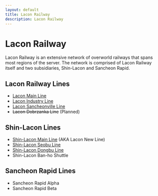 ```yaml
---
layout: default
title: Lacon Railway
description: Lacon Railway
---
```


# Lacon Railway

Lacon Railway is an extensive network of overworld railways that spans most regions of the server.
The network is comprised of Lacon Railway itself and two subsidiaries, Shin-Lacon and Sancheon Rapid.

## Lacon Railway Lines

- [Lacon Main Line](/rail-lines/lcn-main-line)
- [Lacon Industry Line](/rail-lines/lcn-industry-line)
- [Lacon Sancheonville Line](/rail-lines/lcn-sancheonville-line)
- ~~Lacon Dobrzanka Line~~ (Planned)

## Shin-Lacon Lines

- [Shin-Lacon Main Line](/rail-lines/slcn-main-line) (AKA Lacon New Line)
- [Shin-Lacon Seobu Line](/rail-lines/slcn-seobu-line)
- [Shin-Lacon Dongbu Line](/rail-lines/slcn-dongbu-line)
- Shin-Lacon Ban-ho Shuttle

## Sancheon Rapid Lines

- Sancheon Rapid Alpha
- Sancheon Rapid Beta
